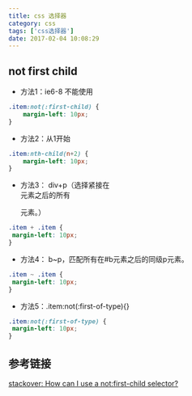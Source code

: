 ```yaml
---
title: css 选择器
category: css 
tags: ['css选择器']
date: 2017-02-04 10:08:29
---
```


## not first child
- 方法1：ie6-8 不能使用

```css
.item:not(:first-child) {
    margin-left: 10px;
}
```

- 方法2：从1开始

```css
.item:nth-child(n+2) {
    margin-left: 10px;
}
```

- 方法3： div+p（选择紧接在 <div> 元素之后的所有 <p> 元素。）

```css
.item + .item {
 margin-left: 10px;
}
```

- 方法4： b~p，匹配所有在#b元素之后的同级p元素。

```css
.item ~ .item {
 margin-left: 10px;
}
```
- 方法5：.item:not(:first-of-type){} 

```css
.item:not(:first-of-type) {
 margin-left: 10px;
}
```

## 参考链接
[stackover: How can I use a not:first-child selector?](https://stackoverflow.com/questions/12289853/how-can-i-use-a-notfirst-child-selector)
